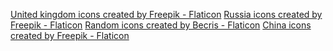 [United kingdom icons created by Freepik - Flaticon](https://www.flaticon.com/free-icons/united-kingdom)
[Russia icons created by Freepik - Flaticon](https://www.flaticon.com/free-icons/russia)
[Random icons created by Becris - Flaticon](https://www.flaticon.com/free-icons/random)
[China icons created by Freepik - Flaticon](https://www.flaticon.com/free-icons/china)
